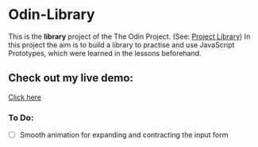 # Odin-Library

This is the **library** project of the The Odin Project. (See: [Project Library](https://www.theodinproject.com/lessons/node-path-javascript-library)) 
In this project the aim is to build a library to practise and use JavaScript Prototypes, which were learned in the lessons beforehand.

## Check out my live demo:

[Click here](https://scuddi.github.io/odin-library/)

### To Do:

- [ ] Smooth animation for expanding and contracting the input form
